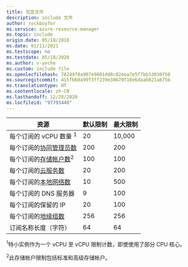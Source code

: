 ```yaml
---
title: 包含文件
description: include 文件
author: rockboyfor
ms.service: azure-resource-manager
ms.topic: include
origin.date: 05/18/2018
ms.date: 01/11/2021
ms.testscope: no
ms.testdate: 05/18/2020
ms.author: v-yeche
ms.custom: include file
ms.openlocfilehash: 78249f8a907e9601dd8c82eea7e5f7bb33030f50
ms.sourcegitcommit: 415fb60a99f3ff239e38670f16e6daab021a675b
ms.translationtype: HT
ms.contentlocale: zh-CN
ms.lasthandoff: 12/28/2020
ms.locfileid: "97793440"
---
```

<!--NOT AVAILABLE ON [subscription](https://docs.azure.cn/billing/billing-recharge-an-existing-pia-subscription)-->
<!--CORRECT ON /billing/billing-add-change-azure-subscription-administrator-->

| 资源 | 默认限制 | 最大限制 |
| --- | --- | --- |
| 每个订阅的 vCPU 数量 <sup>1</sup> |20 |10,000 |
| 每个订阅的[协同管理员数](/billing/billing-add-change-azure-subscription-administrator) |200 |200 |
| 每个订阅的[存储帐户数](../articles/storage/common/storage-create-storage-account.md)<sup>2</sup> |100 |100 |
| 每个订阅的[云服务数](../articles/cloud-services/cloud-services-choose-me.md) |20 |200 |
| 每个订阅的[本地网络数](https://docs.microsoft.com/previous-versions/azure/reference/jj157100(v=azure.100)) |10 |500 |
| 每个订阅的 DNS 服务器 |9 |100 |
| 每个订阅的保留的 IP |20 |100 |
| 每个订阅的[地缘组数](../articles/virtual-network/virtual-networks-migrate-to-regional-vnet.md) |256 |256 |
| 订阅名称长度（字符） | 64 | 64 |

<sup>1</sup>特小实例作为一个 vCPU 至 vCPU 限制计数，即使使用了部分 CPU 核心。

<sup>2</sup>此存储帐户限制包括标准和高级存储帐户。

<!-- Update_Description: update meta properties, wording update, update link -->